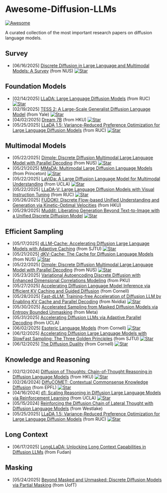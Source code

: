 # Awesome-Diffusion-LLMs
[![Awesome](https://awesome.re/badge.svg)](https://awesome.re) 

A curated collection of the most important research papers on diffusion language models.

## Survey
* [06/16/2025] [Discrete Diffusion in Large Language and Multimodal Models: A Survey](https://arxiv.org/abs/2506.13759) (from NUS) [![Star](https://img.shields.io/github/stars/LiQiiiii/DLLM-Survey?tab=readme-ov-file.svg?style=social&label=Star)](https://github.com/LiQiiiii/DLLM-Survey)

## Foundation Models
* [02/14/2025] [LLaDA: Large Language Diffusion Models](https://arxiv.org/abs/2502.09992) (from RUC) [![Star](https://img.shields.io/github/stars/ML-GSAI/LLaDA?tab=readme-ov-file.svg?style=social&label=Star)](https://github.com/ML-GSAI/LLaDA)
* [02/19/2025] [TESS 2: A Large-Scale Generalist Diffusion Language Model](https://arxiv.org/abs/2502.13917) (from Yale) [![Star](https://img.shields.io/github/stars/hamishivi/tess-2?tab=readme-ov-file.svg?style=social&label=Star)](https://github.com/hamishivi/tess-2)
* [04/02/2025] [Dream 7B](https://hkunlp.github.io/blog/2025/dream/) (from HKU) [![Star](https://img.shields.io/github/stars/HKUNLP/Dream?tab=readme-ov-file.svg?style=social&label=Star)](https://github.com/HKUNLP/Dream)
* [05/25/2025] [LLaDA 1.5: Variance-Reduced Preference Optimization for Large Language Diffusion Models](https://arxiv.org/abs/2505.19223) (from RUC) [![Star](https://img.shields.io/github/stars/ML-GSAI/LLaDA-1.5?tab=readme-ov-file.svg?style=social&label=Star)](https://github.com/ML-GSAI/LLaDA-1.5)

## Multimodal Models
* [05/22/2025] [Dimple: Discrete Diffusion Multimodal Large Language Model with Parallel Decoding](https://arxiv.org/abs/2505.16990) (from NUS) [![Star](https://img.shields.io/github/stars/yu-rp/Dimple?tab=readme-ov-file.svg?style=social&label=Star)](https://github.com/yu-rp/Dimple)
* [05/21/2025] [MMaDA: Multimodal Large Diffusion Language Models](https://arxiv.org/abs/2505.15809) (from Princeton) [![Star](https://img.shields.io/github/stars/Gen-Verse/MMaDA?tab=readme-ov-file.svg?style=social&label=Star)](https://github.com/Gen-Verse/MMaDA)
* [05/22/2025] [LaViDa: A Large Diffusion Language Model for Multimodal Understanding](https://arxiv.org/abs/2505.16839) (from UCLA) [![Star](https://img.shields.io/github/stars/jacklishufan/LaViDa?tab=readme-ov-file.svg?style=social&label=Star)](https://github.com/jacklishufan/LaViDa)
* [05/22/2025] [LLaDA-V: Large Language Diffusion Models with Visual Instruction Tuning](https://arxiv.org/abs/2505.16933) (from RUC) [![Star](https://img.shields.io/github/stars/ML-GSAI/LLaDA-V?tab=readme-ov-file.svg?style=social&label=Star)](https://github.com/ML-GSAI/LLaDA-V)
* [05/26/2025] [FUDOKI: Discrete Flow-based Unified Understanding and Generation via Kinetic-Optimal Velocities](https://arxiv.org/abs/2505.15809) (from HKU)
* [05/29/2025] [Muddit: Liberating Generation Beyond Text-to-Image with a Unified Discrete Diffusion Model](https://arxiv.org/abs/2505.23606) [![Star](https://img.shields.io/github/stars/M-E-AGI-Lab/Muddit?tab=readme-ov-file.svg?style=social&label=Star)](https://github.com/M-E-AGI-Lab/Muddit)

## Efficient Sampling
* [05/17/2025] [dLLM-Cache: Accelerating Diffusion Large Language Models with Adaptive Caching](https://arxiv.org/abs/2506.06295) (from SJTU) [![Star](https://img.shields.io/github/stars/maomaocun/dLLM-Cache?tab=readme-ov-file.svg?style=social&label=Star)](https://github.com/maomaocun/dLLM-Cache)
* [05/21/2025] [dKV-Cache: The Cache for Diffusion Language Models](https://arxiv.org/abs/2505.15781) (from NUS) [![Star](https://img.shields.io/github/stars/horseee/dKV-Cache?tab=readme-ov-file.svg?style=social&label=Star)](https://github.com/horseee/dKV-Cache)
* [05/22/2025] [Dimple: Discrete Diffusion Multimodal Large Language Model with Parallel Decoding](https://arxiv.org/abs/2505.16990) (from NUS) [![Star](https://img.shields.io/github/stars/yu-rp/Dimple?tab=readme-ov-file.svg?style=social&label=Star)](https://github.com/yu-rp/Dimple)
* [05/23/2025] [Variational Autoencoding Discrete Diffusion with Enhanced Dimensional Correlations Modeling](https://arxiv.org/abs/2505.17384) (from PKU)
* [05/27/2025] [Accelerating Diffusion Language Model Inference via Efficient KV Caching and Guided Diffusion](https://arxiv.org/abs/2505.21467) (from Cornell)
* [05/28/2025] [Fast-dLLM: Training-free Acceleration of Diffusion LLM by Enabling KV Cache and Parallel Decoding](https://arxiv.org/abs/2505.22618) (from Nvidia) [![Star](https://img.shields.io/github/stars/NVlabs/Fast-dLLM?tab=readme-ov-file.svg?style=social&label=Star)](https://github.com/NVlabs/Fast-dLLM)
* [05/30/2025] [Accelerated Sampling from Masked Diffusion Models via Entropy Bounded Unmasking](https://arxiv.org/abs/2505.24857) (from Meta) 
* [05/31/2025] [Accelerating Diffusion LLMs via Adaptive Parallel Decoding](https://arxiv.org/abs/2506.00413) (from UCLA)
* [06/02/2025] [Esoteric Language Models](https://arxiv.org/abs/2506.01928) (from Cornell) [![Star](https://img.shields.io/github/stars/s-sahoo/Eso-LMs?tab=readme-ov-file.svg?style=social&label=Star)](https://github.com/s-sahoo/Eso-LMs)
* [06/12/2025] [Accelerating Diffusion Large Language Models with SlowFast Sampling: The Three Golden Principles](https://arxiv.org/abs/2506.10848) (from SJTU) [![Star](https://img.shields.io/github/stars/LiangrunFlora/Slow-Fast-Sampling?tab=readme-ov-file.svg?style=social&label=Star)](https://github.com/LiangrunFlora/Slow-Fast-Sampling)
* [06/12/2025] [The Diffusion Duality](https://arxiv.org/abs/2506.10892v1) (from Cornell) [![Star](https://img.shields.io/github/stars/s-sahoo/duo?tab=readme-ov-file.svg?style=social&label=Star)](https://github.com/s-sahoo/duo)

## Knowledge and Reasoning
* [02/12/2024] [Diffusion of Thoughts: Chain-of-Thought Reasoning in Diffusion Language Models](https://arxiv.org/abs/2402.07754) (from HKU) [![Star](https://img.shields.io/github/stars/HKUNLP/diffusion-of-thoughts?tab=readme-ov-file.svg?style=social&label=Star)](https://github.com/HKUNLP/diffusion-of-thoughts)
* [02/26/2024] [DiffuCOMET: Contextual Commonsense Knowledge Diffusion](https://arxiv.org/abs/2402.17011) (from EPFL) [![Star](https://img.shields.io/github/stars/Silin159/DiffuCOMET?tab=readme-ov-file.svg?style=social&label=Star)](https://github.com/Silin159/DiffuCOMET)
* [04/16/2024] [d1: Scaling Reasoning in Diffusion Large Language Models via Reinforcement Learning](https://arxiv.org/abs/2504.12216) (from UCLA) [![Star](https://img.shields.io/github/stars/dllm-reasoning/d1?tab=readme-ov-file.svg?style=social&label=Star)](https://github.com/dllm-reasoning/d1)
* [05/15/2024] [Reinforcing the Diffusion Chain of Lateral Thought with Diffusion Language Models](https://arxiv.org/abs/2505.10446) (from Westlake)
* [05/25/2025] [LLaDA 1.5: Variance-Reduced Preference Optimization for Large Language Diffusion Models](https://arxiv.org/abs/2505.19223) (from RUC) [![Star](https://img.shields.io/github/stars/ML-GSAI/LLaDA-1.5?tab=readme-ov-file.svg?style=social&label=Star)](https://github.com/ML-GSAI/LLaDA-1.5)

## Long Context
* [06/17/2025] [LongLLaDA: Unlocking Long Context Capabilities in Diffusion LLMs](https://arxiv.org/abs/2505.19223) (from Fudan)

## Masking
* [05/24/2025] [Beyond Masked and Unmasked: Discrete Diffusion Models via Partial Masking](https://arxiv.org/abs/2505.18495) (from UofT)